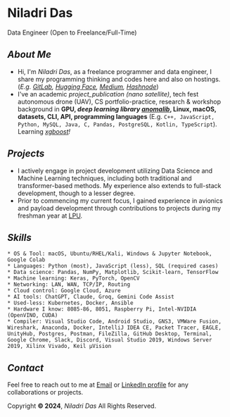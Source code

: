 **Niladri Das**
================

Data Engineer (Open to Freelance/Full-Time)

***About Me***
------------

- Hi, I'm _Niladri Das_, as a freelance programmer and data engineer, I share my programming thinking and codes here and also on hostings. (_E.g. [GitLab](https://gitlab.com/niladridas), [Hugging Face](https://huggingface.co/officialniladridas/), [Medium](https://medium.com/@niladrridas), [Hashnode](https://hashnode.com/@niladridas)_)
- I've an academic _project_publication (nano satellite)_, tech fest autonomous drone (UAV), CS portfolio-practice, research & workshop background in **GPU, _deep learning library [anomalib](https://github.com/openvinotoolkit/anomalib)_, Linux, macOS, datasets, CLI, API, programming languages** (E.g. `C++, JavaScript, Python, MySQL, Java, C, Pandas, PostgreSQL, Kotlin, TypeScript`). Learning _[xgboost](https://xgboost.readthedocs.io/en/latest/)!_

***Projects***
------------

- I actively engage in project development utilizing Data Science and Machine Learning techniques, including both traditional and transformer-based methods. My experience also extends to full-stack development, though to a lesser degree.
- Prior to commencing my current focus, I gained experience in avionics and payload development through contributions to projects during my freshman year at [LPU](https://www.lpu.in/).

***Skills***
------------

```
* OS & Tool: macOS, Ubuntu/RHEL/Kali, Windows & Jupyter Notebook, Google Colab
* Languages: Python (most), JavaScript (less), SQL (required cases)
* Data science: Pandas, NumPy, Matplotlib, Scikit-learn, TensorFlow
* Machine learning: Keras, PyTorch, OpenCV
* Networking: LAN, WAN, TCP/IP, Routing
* Cloud control: Google Cloud, Azure
* AI tools: ChatGPT, Claude, Groq, Gemini Code Assist
* Used-less: Kubernetes, Docker, Ansible
* Hardware I know: 8085-86, 8051, Raspberry Pi, Intel-NVIDIA (OpenVINO, CUDA)
* Compiler: Visual Studio Code, Android Studio, GNS3, VMWare Fusion, Wireshark, Anaconda, Docker, IntelliJ IDEA CE, Packet Tracer, EAGLE, UnityHub, Postgres, Postman, FileZilla, GitHub Desktop, Terminal, Google Chrome, Slack, Discord, Visual Studio 2019, Windows Server 2019, Xilinx Vivado, Keil µVision
```

***Contact***
------------

Feel free to reach out to me at [Email](mailto:ndas1262000@gmail.com) or [LinkedIn profile](https://www.linkedin.com/in/niladrridas) for any collaborations or projects.

Copyright **© 2024**, _Niladri Das_ All Rights Reserved.
